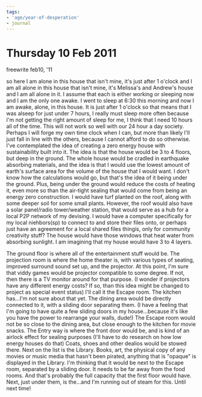 ```yaml
---
tags:
- 'age/year-of-desperation'
- journal
---
```


# Thursday 10 Feb 2011

freewrite feb10, '11

so here I am alone in this house that isn't mine, it's just after 1 o'clock and
I am all alone in this house that isn't mine, it's Melissa's and Andrew's house
and I am all alone in it. I assume that each is either working or sleeping now
and I am the only one awake. I went to sleep at 6:30 this morning and now I am
awake, alone, in this house. It is just after 1 o'clock so that means that I
was alseep for just under 7 hours, I really must sleep more often because I'm
not getting the right amount of sleep for me, I think that I need 10 hours all
of the time. This will not work so well with our 24 hour a day society. Perhaps
I will forge my own time clock when I can, but more than likely I'll just fall
in line with the others, because I cannot afford to do so otherwise. I've
contemplated the idea of creating a zero energy house with sustainability built
into it. The idea is that the house would be 3 to 4 floors, but deep in the
ground. The whole house would be cradled in earthquake absorbing materials, and
the idea is that I would use the lowest amount of earth's surface area for the
volume of the house that I would want. I don't know how the calculations would
go, but that's the idea of it being under the ground. Plus, being under the
ground would reduce the costs of heating it, even more so than the air-tight
sealing that would come from being an energy zero construction. I would have
turf planted on the roof, along with some deeper soil for some small plants.
However, the roof would also have a solar panel/radio tower/weather station,
that would serve as a hub for a local P2P network of my devising. I would have
a computer specifically for my local niehbors(sp) to connect to and store their
files onto, or perhaps just have an agreement for a local shared files thingis,
only for community creativity stuff? The house would have those windows that
heat water from absorbing sunlight. I am imagining that my house would have 3
to 4 layers. 

The ground floor is where all of the entertainment stuff would be. The
projection room is where the home theater is, with various types of seating,
improved surround sound set up, and the projector. At this point, I'm sure that
viddy games would be projector compatible to some degree. If not, then there is
a TV monitor around for that purpose. (I wonder if projectors have any
different energy costs? If so, than this idea might be changed to project as
special event status) I'll call it the Escape room. The kitchen has...I'm not
sure about that yet. The dining area would be directly connected to it, with a
sliding door separating them. (I have a feeling that I'm going to have quite a
few sliding doors in my house...because it's like you have the power to
rearrange your walls, dude!) The Escape room would not be so close to the
dining area, but close enough to the kitchen for movie snacks. The Entry way is
where the front door would be, and is kind of an airlock effect for sealing
purposes (I'll have to do research on how low energy houses do that) Coats,
shoes and other dealios would be stowed there. Next on the list is the Library.
Books, art, the physical copy of any movies or music media that hasn't been
pirated, anything that is "opaque" is displayed in the Library. I'm thinking
that it would be next to the Escape room, separated by a sliding door. It needs
to be far away from the food rooms. And that's probably the full capacity that
the first floor would have. Next, just under them, is the...and I'm running out
of steam for this. Until next time!

